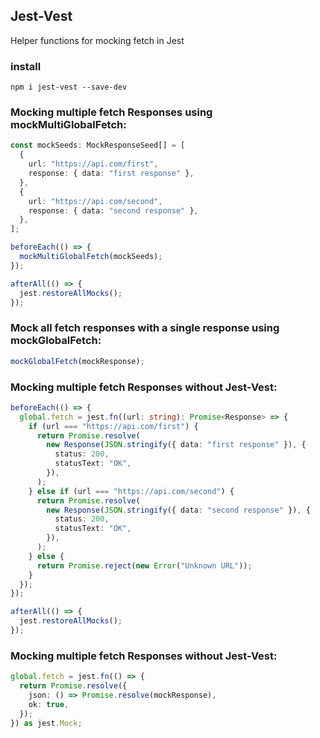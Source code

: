 ## Jest-Vest
Helper functions for mocking fetch in Jest

### install

`npm i jest-vest --save-dev`

### Mocking multiple fetch Responses using mockMultiGlobalFetch:

```typescript
const mockSeeds: MockResponseSeed[] = [
  {
    url: "https://api.com/first",
    response: { data: "first response" },
  },
  {
    url: "https://api.com/second",
    response: { data: "second response" },
  },
];

beforeEach(() => {
  mockMultiGlobalFetch(mockSeeds);
});

afterAll(() => {
  jest.restoreAllMocks();
});
```

### Mock all fetch responses with a single response using mockGlobalFetch:

```typescript
mockGlobalFetch(mockResponse);
```

### Mocking multiple fetch Responses without Jest-Vest:

```typescript
beforeEach(() => {
  global.fetch = jest.fn((url: string): Promise<Response> => {
    if (url === "https://api.com/first") {
      return Promise.resolve(
        new Response(JSON.stringify({ data: "first response" }), {
          status: 200,
          statusText: "OK",
        }),
      );
    } else if (url === "https://api.com/second") {
      return Promise.resolve(
        new Response(JSON.stringify({ data: "second response" }), {
          status: 200,
          statusText: "OK",
        }),
      );
    } else {
      return Promise.reject(new Error("Unknown URL"));
    }
  });
});

afterAll(() => {
  jest.restoreAllMocks();
});
```

### Mocking multiple fetch Responses without Jest-Vest:

```typescript
global.fetch = jest.fn(() => {
  return Promise.resolve({
    json: () => Promise.resolve(mockResponse),
    ok: true,
  });
}) as jest.Mock;
```
